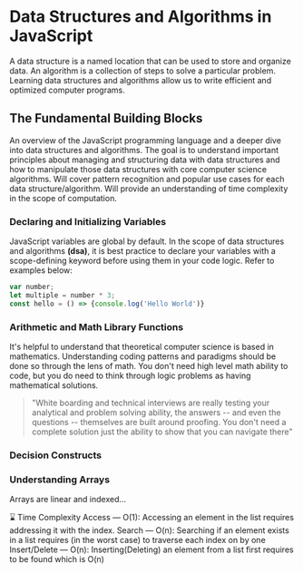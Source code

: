 [comment]: # (link to reference material: https://www.amazon.com/Data-Structures-Algorithms-JavaScript-approaches/dp/1449364934) 

# Data Structures and Algorithms in JavaScript
A data structure is a named location that can be used to store and organize data. An algorithm is a collection of steps to solve a particular problem. Learning data structures and algorithms allow us to write efficient and optimized computer programs.  

## The Fundamental Building Blocks
An overview of the JavaScript programming language and a deeper dive into data structures and algorithms. The goal is to understand important principles about managing and structuring data with data structures and how to manipulate those data structures with core computer science algorithms. Will cover pattern recognition and popular use cases for each data structure/algorithm. Will provide an understanding of time complexity in the scope of computation. 

### Declaring and Initializing Variables
[comment]: # (make a reference to your notes on javascript variables from your blog)

JavaScript variables are global by default. In the scope of data structures and algorithms **(dsa)**, it is best practice to declare your variables with a scope-defining keyword before using them in your code logic. Refer to examples below: 

```javascript
var number; 
let multiple = number * 3; 
const hello = () => {console.log('Hello World')}
```

### Arithmetic and Math Library Functions 
It's helpful to understand that theoretical computer science is based in mathematics. Understanding coding patterns and paradigms should be done so through the lens of math. You don't need high level math ability to code, but you do need to think through logic problems as having mathematical solutions. 

> "White boarding and technical interviews are really testing your analytical and problem solving ability, the answers -- and even the questions -- themselves are built around proofing. You don't need a complete solution just the ability to show that you can navigate there"

### Decision Constructs 

### Understanding Arrays
Arrays are linear and indexed... 


⌛ Time Complexity
Access — O(1): Accessing an element in the list requires addressing it with the index.
Search — O(n): Searching if an element exists in a list requires (in the worst case) to traverse each index on by one
Insert/Delete — O(n): Inserting(Deleting) an element from a list first requires to be found which is O(n)
